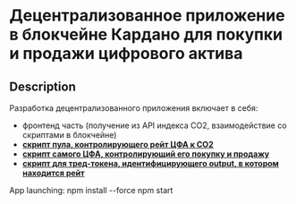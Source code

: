 # Децентрализованное приложение в блокчейне Кардано для покупки и продажи цифрового актива

## Description
Разработка децентрализованного приложения включает в себя:
 - фронтенд часть (получение из API индекса CO2, взаимодействие со скриптами в блокчейне)
 - <a target="_blank" href="https://github.com/Timekiller7/cardano-dapp/blob/ccdf7be321ce231ebd4630bd0f85752c89028aa2/src/cardano/nft/onchain/HandlerContract.hs#L211"><b>скрипт пула, контролирующего рейт ЦФА к CO2 </b></a>
 - <a target="_blank" href="https://github.com/Timekiller7/cardano-dapp/blob/ccdf7be321ce231ebd4630bd0f85752c89028aa2/src/cardano/nft/onchain/HandlerContract.hs#L122C1-L122C14"><b>скрипт самого ЦФА, контролирующий его покупку и продажу</b></a>
 - <a target="_blank" href="https://github.com/Timekiller7/cardano-dapp/blob/ccdf7be321ce231ebd4630bd0f85752c89028aa2/src/cardano/nft/onchain/NFT.hs#L46"><b>скрипт для тред-токена, идентифицирующего output, в котором находится рейт </b></a> 

App launching:
      npm install --force
      npm start



